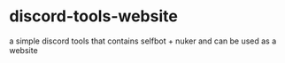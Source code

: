# discord-tools-website
a simple discord tools that contains selfbot + nuker and can be used as a website
